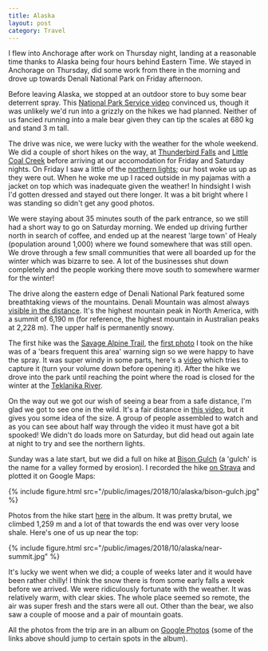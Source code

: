```yaml
---
title: Alaska
layout: post
category: Travel
---
```


I flew into Anchorage after work on Thursday night, landing at a reasonable
time thanks to Alaska being four hours behind Eastern Time. We stayed in
Anchorage on Thursday, did some work from there in the morning and drove up
towards Denali National Park on Friday afternoon.

Before leaving Alaska, we stopped at an outdoor store to buy some bear
deterrent spray.  This [National Park Service
video](https://www.nps.gov/media/video/view.htm?id=565AC921-1DD8-B71B-0BCC2B0E7BF552A6)
convinced us, though it was unlikely we'd run into a grizzly on the hikes we
had planned. Neither of us fancied running into a male bear given they can tip
the scales at 680 kg and stand 3 m tall.

The drive was nice, we were lucky with the weather for the whole
weekend. We did a couple of short hikes on the way, at [Thunderbird
Falls](https://www.alltrails.com/trail/us/alaska/thunderbird-falls-trail) and
[Little Coal
Creek](https://www.alltrails.com/trail/us/alaska/little-coal-creek-trail)
before arriving at our accomodation for Friday and Saturday nights. On Friday I
saw a little of the [northern lights](https://en.wikipedia.org/wiki/Aurora);
our host woke us up as they were out. When he woke me up I raced outside in my
pajamas with a jacket on top which was inadequate given the weather! In
hindsight I wish I'd gotten dressed and stayed out there longer. It
was a bit bright where I was standing so didn't get any good photos.

We were staying about 35 minutes south of the park entrance, so we still had a
short way to go on Saturday morning. We ended up driving further north in
search of coffee, and ended up at the nearest 'large town' of Healy (population
around 1,000) where we found somewhere that was still open. We drove through a
few small communities that were all boarded up for the winter which was bizarre
to see. A lot of the businesses shut down completely and the people
working there move south to somewhere warmer for the winter!

The drive along the eastern edge of Denali National Park featured some
breathtaking views of the mountains. Denali Mountain was almost always [visible
in the
distance](https://photos.google.com/share/AF1QipMhytWglc3XpWNn8PFJwqoQ7qIiZmrJFTtFrrmQF6YaogNr7nujWWSgvXp8ZsmccA/photo/AF1QipMP-eZikMVqg2pysqkkJuWkJh8akCdWUQlxo_uk?key=R0hiU2hjRm1VQ0swa19rSFRLZkQ3d0lrdEkwa3N3).
It's the highest mountain peak in North America, with a summit of 6,190 m (for
reference, the highest mountain in Australian peaks at 2,228 m). The upper half
is permanently snowy.

The first hike was the [Savage Alpine
Trail](https://www.alltrails.com/trail/us/alaska/savage-alpine-trail--2?u=m),
the [first
photo](https://photos.google.com/share/AF1QipMhytWglc3XpWNn8PFJwqoQ7qIiZmrJFTtFrrmQF6YaogNr7nujWWSgvXp8ZsmccA/photo/AF1QipNgwJdv3bLRuribYWjvwO2HPx9kTTeTSbWUnCVb?key=R0hiU2hjRm1VQ0swa19rSFRLZkQ3d0lrdEkwa3N3)
I took on the hike was of a 'bears frequent this area' warning sign so we were
happy to have the spray. It was super windy in some parts, here's a
[video](https://photos.google.com/share/AF1QipMhytWglc3XpWNn8PFJwqoQ7qIiZmrJFTtFrrmQF6YaogNr7nujWWSgvXp8ZsmccA/photo/AF1QipPgFoAbKgbW3cwH8HNqhW9WMrea1xRiI_JofiTi?key=R0hiU2hjRm1VQ0swa19rSFRLZkQ3d0lrdEkwa3N3)
which tries to capture it (turn your volume down before opening it).  After the
hike we drove into the park until reaching the point where the road is closed
for the winter at the [Teklanika
River](https://en.wikipedia.org/wiki/Teklanika_River).

On the way out we got our wish of seeing a bear from a safe distance, I'm
glad we got to see one in the wild. It's a fair distance in [this
video](https://photos.google.com/share/AF1QipMhytWglc3XpWNn8PFJwqoQ7qIiZmrJFTtFrrmQF6YaogNr7nujWWSgvXp8ZsmccA/photo/AF1QipMZyHRJeh6Xoa0yisqM_ucVYTdVKBOkgEunNb3l?key=R0hiU2hjRm1VQ0swa19rSFRLZkQ3d0lrdEkwa3N3),
but it gives you some idea of the size. A group of people assembled to watch
and as you can see about half way through the video it must have got a bit
spooked! We didn't do loads more on Saturday, but did head out again late at
night to try and see the northern lights.

Sunday was a late start, but we did a full on hike at [Bison
Gulch](https://www.alltrails.com/trail/us/alaska/bison-gulch?u=m) (a 'gulch' is
the name for a valley formed by erosion). I recorded the hike [on
Strava](https://www.strava.com/activities/1877069065) and plotted it on Google
Maps:

{% include figure.html src="/public/images/2018/10/alaska/bison-gulch.jpg" %}

Photos from the hike start
[here](https://photos.google.com/share/AF1QipMhytWglc3XpWNn8PFJwqoQ7qIiZmrJFTtFrrmQF6YaogNr7nujWWSgvXp8ZsmccA/photo/AF1QipNaEyHXtZVEx8SJVK4PeZgo0kMr-Q6C4eqlcEQk?key=R0hiU2hjRm1VQ0swa19rSFRLZkQ3d0lrdEkwa3N3)
in the album. It was pretty brutal, we climbed 1,259 m and a lot of that
towards the end was over very loose shale. Here's one of us up near the top:

{% include figure.html src="/public/images/2018/10/alaska/near-summit.jpg" %}

It's lucky we went when we did; a couple of weeks later and it would have been
rather chilly! I think the snow there is from some early falls a week before we
arrived. We were ridiculously fortunate with the weather. It was relatively
warm, with clear skies. The whole place seemed so remote, the air was super
fresh and the stars were all out. Other than the bear, we also saw a couple of
moose and a pair of mountain goats.

All the photos from the trip are in an album on [Google
Photos](https://photos.app.goo.gl/CkW6bCpwjiaRmYFU7) (some of the links above
should jump to certain spots in the album).